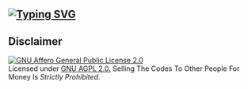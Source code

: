## [![Typing SVG](https://readme-typing-svg.herokuapp.com?font=Lemon+milk&color=Y70000&lines=Welcome+to+DQ-The-File-Donor's+repo)](https://git.io/typing-svg)

## Disclaimer
[![GNU Affero General Public License 2.0](https://www.gnu.org/graphics/agplv3-155x51.png)](https://www.gnu.org/licenses/agpl-3.0.en.html#header)    
Licensed under [GNU AGPL 2.0.](https://github.com/EvamariaTG/evamaria/blob/master/LICENSE)
Selling The Codes To Other People For Money Is *Strictly Prohibited*.

